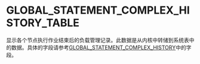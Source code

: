 # GLOBAL\_STATEMENT\_COMPLEX\_HISTORY\_TABLE

显示各个节点执行作业结束后的负载管理记录。此数据是从内核中转储到系统表中的数据。具体的字段请参考[GLOBAL\_STATEMENT\_COMPLEX\_HISTORY](GLOBAL_STATEMENT_COMPLEX_HISTORY.md)中的字段。
